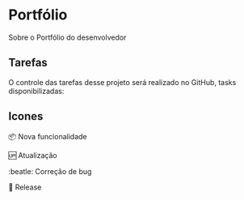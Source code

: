 # Portfólio

Sobre o Portfólio do desenvolvedor

## Tarefas

O controle das tarefas desse projeto será realizado no GitHub, tasks disponibilizadas:


## Icones

:package: Nova funcionalidade

:up: Atualização

:beatle: Correção de bug

:checkered_flag: Release